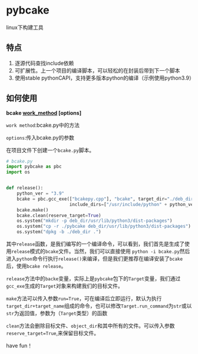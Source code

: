 # pybcake

linux下构建工具

## 特点

1. 逐源代码查找include依赖
2. 可扩展性。上一个项目的编译脚本，可以轻松的在封装后带到下一个脚本
3. 使用stable pythonCAPI，支持更多版本python的编译（示例使用python3.9）

## 如何使用



**bcake <u>work_method</u> [options]**



`work method`:bcake.py中的方法

`options`:传入bcake.py的参数

在项目文件下创建一个`bcake.py`脚本。

```python
# bcake.py
import pybcake as pbc
import os


def release():
    python_ver = "3.9"
    bcake = pbc.gcc_exe(["bcakepy.cpp"], "bcake", target_dir="./deb_dir/usr/bin", mode="release",
                        include_dirs=["/usr/include/python" + python_ver], libs=["python" + python_ver])
    bcake.make()
    bcake.clean(reserve_target=True)
    os.system("mkdir -p deb_dir/usr/lib/python3/dist-packages")
    os.system("cp -r ./pybcake deb_dir/usr/lib/python3/dist-packages")
    os.system("dpkg -b ./deb_dir .")

```

其中`release`函数，是我们编写的一个编译命令，可以看到，我们首先是生成了使用`release`模式的`bcake`文件。当然，我们可以直接使用 `python -i bcake.py`然后进入`python`命令行执行`release()`来编译，但是我们更推荐在编译安装了`bcake`后，使用`bcake release`。

`release`方法中的`backe`变量，实际上是`pybcake`包下的`Target`变量，我们通过`gcc_exe`生成的`Target`对象来构建我们的目标文件。

`make`方法可以传入参数`run=True`，可在编译后立即运行，默认为执行`target_dir+target_name`组成的命令，也可以修改`Target.run_command`为`str`或以`str`为返回值，参数为（`Target`类型）的函数

`clean`方法会删除目标文件、`object_dir`和其中所有的文件。可以传入参数`reserve_target=True`,来保留目标文件。



have fun！

